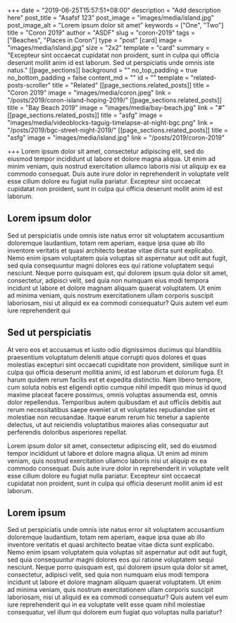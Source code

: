 +++
date = "2019-06-25T15:57:51+08:00"
description = "Add description here"
post_title = "Asafsf 123"
post_image = "images/media/island.jpg"
post_image_alt = "Lorem ipsum dolor sit amet"
keywords = ["One", "Two"]
title = "Coron 2019"
author = "ASDF"
slug = "coron-2019"
tags = ["Beaches", "Places in Coron"]
type = "post"
[card]
image = "images/media/island.jpg"
size = "2x2"
template = "card"
summary = "Excepteur sint occaecat cupidatat non proident, sunt in culpa qui officia deserunt mollit anim id est laborum. Sed ut perspiciatis unde omnis iste natus."
[[page_sections]]
background = ""
no_top_padding = true
no_bottom_padding = false
content_md = ""
id = ""
template = "related-posts-scroller"
title = "Related"
[[page_sections.related_posts]]
title = "Coron 2019"
image = "images/media/coron.jpeg"
link = "/posts/2019/coron-island-hoping-2019/"
[[page_sections.related_posts]]
title = "Bay Beach 2019"
image = "images/media/bay-beach.jpg"
link = "#"
[[page_sections.related_posts]]
title = "asfg"
image = "images/media/videoblocks-taguig-timelapse-at-night-bgc.png"
link = "/posts/2019/bgc-street-night-2019/"
[[page_sections.related_posts]]
title = "asfg"
image = "images/media/island.jpg"
link = "/posts/2019/coron-2019"

+++
Lorem ipsum dolor sit amet, consectetur adipiscing elit, sed do eiusmod tempor incididunt ut labore et dolore magna aliqua. Ut enim ad minim veniam, quis nostrud exercitation ullamco laboris nisi ut aliquip ex ea commodo consequat. Duis aute irure dolor in reprehenderit in voluptate velit esse cillum dolore eu fugiat nulla pariatur. Excepteur sint occaecat cupidatat non proident, sunt in culpa qui officia deserunt mollit anim id est laborum.

## Lorem ipsum dolor

Sed ut perspiciatis unde omnis iste natus error sit voluptatem accusantium doloremque laudantium, totam rem aperiam, eaque ipsa quae ab illo inventore veritatis et quasi architecto beatae vitae dicta sunt explicabo. Nemo enim ipsam voluptatem quia voluptas sit aspernatur aut odit aut fugit, sed quia consequuntur magni dolores eos qui ratione voluptatem sequi nesciunt. Neque porro quisquam est, qui dolorem ipsum quia dolor sit amet, consectetur, adipisci velit, sed quia non numquam eius modi tempora incidunt ut labore et dolore magnam aliquam quaerat voluptatem. Ut enim ad minima veniam, quis nostrum exercitationem ullam corporis suscipit laboriosam, nisi ut aliquid ex ea commodi consequatur? Quis autem vel eum iure reprehenderit qui

## Sed ut perspiciatis

At vero eos et accusamus et iusto odio dignissimos ducimus qui blanditiis praesentium voluptatum deleniti atque corrupti quos dolores et quas molestias excepturi sint occaecati cupiditate non provident, similique sunt in culpa qui officia deserunt mollitia animi, id est laborum et dolorum fuga. Et harum quidem rerum facilis est et expedita distinctio. Nam libero tempore, cum soluta nobis est eligendi optio cumque nihil impedit quo minus id quod maxime placeat facere possimus, omnis voluptas assumenda est, omnis dolor repellendus. Temporibus autem quibusdam et aut officiis debitis aut rerum necessitatibus saepe eveniet ut et voluptates repudiandae sint et molestiae non recusandae. Itaque earum rerum hic tenetur a sapiente delectus, ut aut reiciendis voluptatibus maiores alias consequatur aut perferendis doloribus asperiores repellat.

Lorem ipsum dolor sit amet, consectetur adipiscing elit, sed do eiusmod tempor incididunt ut labore et dolore magna aliqua. Ut enim ad minim veniam, quis nostrud exercitation ullamco laboris nisi ut aliquip ex ea commodo consequat. Duis aute irure dolor in reprehenderit in voluptate velit esse cillum dolore eu fugiat nulla pariatur. Excepteur sint occaecat cupidatat non proident, sunt in culpa qui officia deserunt mollit anim id est laborum.

## Lorem ipsum

Sed ut perspiciatis unde omnis iste natus error sit voluptatem accusantium doloremque laudantium, totam rem aperiam, eaque ipsa quae ab illo inventore veritatis et quasi architecto beatae vitae dicta sunt explicabo. Nemo enim ipsam voluptatem quia voluptas sit aspernatur aut odit aut fugit, sed quia consequuntur magni dolores eos qui ratione voluptatem sequi nesciunt. Neque porro quisquam est, qui dolorem ipsum quia dolor sit amet, consectetur, adipisci velit, sed quia non numquam eius modi tempora incidunt ut labore et dolore magnam aliquam quaerat voluptatem. Ut enim ad minima veniam, quis nostrum exercitationem ullam corporis suscipit laboriosam, nisi ut aliquid ex ea commodi consequatur? Quis autem vel eum iure reprehenderit qui in ea voluptate velit esse quam nihil molestiae consequatur, vel illum qui dolorem eum fugiat quo voluptas nulla pariatur?
